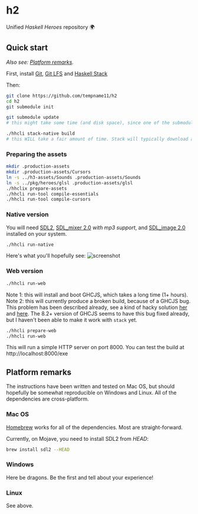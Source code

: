 # h2
Unified *Haskell Heroes* repository 🌍

## Quick start
*Also see: [Platform remarks](#platform-remarks).*

First, install [Git](https://git-scm.com/), [Git LFS](https://git-lfs.github.com/) and [Haskell Stack](https://docs.haskellstack.org/en/stable/README/)

Then:
```sh
git clone https://github.com/tempname11/h2
cd h2
git submodule init

git submodule update
# this might take some time (and disk space), since one of the submodules is a binary asset LFS repository.

./hhcli stack-native build
# this WILL take a fair amount of time. Stack will typically download and install GHC and all the dependencies at this point.
```

### Preparing the assets
```sh
mkdir .production-assets
mkdir .production-assets/Cursors
ln -s ../h3-assets/Sounds .production-assets/Sounds
ln -s ../pkg/heroes/glsl .production-assets/glsl
./hhclix prepare-assets
./hhcli run-tool compile-essentials
./hhcli run-tool compile-cursors
```

### Native version
You will need [SDL2](https://www.libsdl.org/), [SDL_mixer 2.0](https://www.libsdl.org/projects/SDL_mixer/) *with mp3 support*, and [SDL_image 2.0](https://www.libsdl.org/projects/SDL_image/) installed on your system.
```sh
./hhcli run-native
```
Here's what you'll hopefully see:
![screenshot](https://i.imgur.com/JNxfE5Z.jpg)

### Web version
```sh
./hhcli run-web
```
Note 1: this will install and boot GHCJS, which takes a long time (1+ hours).
Note 2: this will currently produce a broken build, because of a GHCJS bug. This problem has been described already, see a kind of hacky solution [her](https://github.com/ziocroc/Ombra/blob/master/ghcjs-rts-bug.patch) and [here](https://github.com/ziocroc/Ombra/wiki/Installation). The 8.2+ version of GHCJS seems to have this bug fixed already, but I haven't been able to make it work with `stack` yet.

```sh
./hhcli prepare-web
./hhcli run-web
```

This will run a simple HTTP server on port 8000. You can test the build at http://localhost:8000/exe

## Platform remarks
The instructions have been written and tested on Mac OS, but should hopefully be somewhat reproducible on Windows and Linux. All of the dependencies are cross-platform.

### Mac OS
[Homebrew](https://brew.sh/) works for all of the dependencies. Most are straight-forward.

Currently, on Mojave, you need to install SDL2 from *HEAD*:
```sh
brew install sdl2 --HEAD
```

### Windows
Here be dragons. Be the first and tell about your experience!

### Linux
See above.
